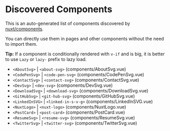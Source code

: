 # Discovered Components

This is an auto-generated list of components discovered by [nuxt/components](https://github.com/nuxt/components).

You can directly use them in pages and other components without the need to import them.

**Tip:** If a component is conditionally rendered with `v-if` and is big, it is better to use `Lazy` or `lazy-` prefix to lazy load.

- `<AboutSvg>` | `<about-svg>` (components/AboutSvg.vue)
- `<CodePenSvg>` | `<code-pen-svg>` (components/CodePenSvg.vue)
- `<ContactSvg>` | `<contact-svg>` (components/ContactSvg.vue)
- `<DevSvg>` | `<dev-svg>` (components/DevSvg.vue)
- `<DownloadSvg>` | `<download-svg>` (components/DownloadSvg.vue)
- `<GitHubSvg>` | `<git-hub-svg>` (components/GitHubSvg.vue)
- `<LinkedInSVG>` | `<linked-in-s-v-g>` (components/LinkedInSVG.vue)
- `<NuxtLogo>` | `<nuxt-logo>` (components/NuxtLogo.vue)
- `<PostCard>` | `<post-card>` (components/PostCard.vue)
- `<ResumeSvg>` | `<resume-svg>` (components/ResumeSvg.vue)
- `<TwitterSvg>` | `<twitter-svg>` (components/TwitterSvg.vue)
